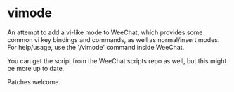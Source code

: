 vimode
======
An attempt to add a vi-like mode to WeeChat, which provides some common vi key
bindings and commands, as well as normal/insert modes.
For help/usage, use the '/vimode' command inside WeeChat.

You can get the script from the WeeChat scripts repo as well, but this might
be more up to date.

Patches welcome.
